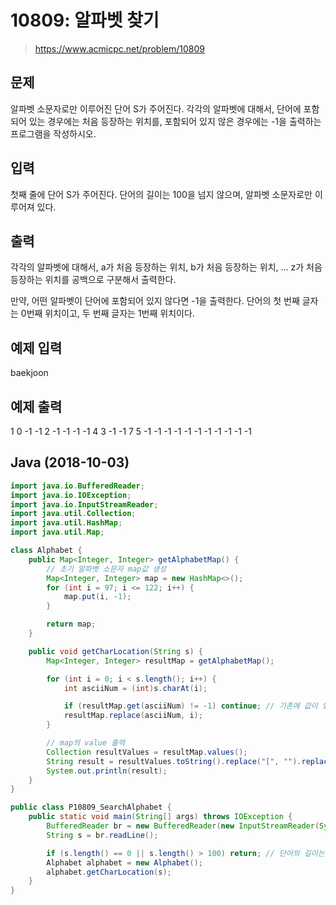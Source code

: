 # 10809: 알파벳 찾기
> https://www.acmicpc.net/problem/10809

## 문제
알파벳 소문자로만 이루어진 단어 S가 주어진다.
각각의 알파벳에 대해서, 단어에 포함되어 있는 경우에는 처음 등장하는 위치를, 포함되어 있지 않은 경우에는 -1을 출력하는 프로그램을 작성하시오.

## 입력
첫째 줄에 단어 S가 주어진다. 단어의 길이는 100을 넘지 않으며, 알파벳 소문자로만 이루어져 있다.

## 출력
각각의 알파벳에 대해서, a가 처음 등장하는 위치, b가 처음 등장하는 위치, ... z가 처음 등장하는 위치를 공백으로 구분해서 출력한다.

만약, 어떤 알파벳이 단어에 포함되어 있지 않다면 -1을 출력한다. 단어의 첫 번째 글자는 0번째 위치이고, 두 번째 글자는 1번째 위치이다.

## 예제 입력
baekjoon

## 예제 출력
1 0 -1 -1 2 -1 -1 -1 -1 4 3 -1 -1 7 5 -1 -1 -1 -1 -1 -1 -1 -1 -1 -1 -1

## Java (2018-10-03)
```java
import java.io.BufferedReader;
import java.io.IOException;
import java.io.InputStreamReader;
import java.util.Collection;
import java.util.HashMap;
import java.util.Map;

class Alphabet {
	public Map<Integer, Integer> getAlphabetMap() {
		// 초기 알파벳 소문자 map값 생성
		Map<Integer, Integer> map = new HashMap<>();
		for (int i = 97; i <= 122; i++) {
			map.put(i, -1);
		}

		return map;
	}

	public void getCharLocation(String s) {
		Map<Integer, Integer> resultMap = getAlphabetMap();

		for (int i = 0; i < s.length(); i++) {
			int asciiNum = (int)s.charAt(i);

			if (resultMap.get(asciiNum) != -1) continue; // 기존에 값이 있을 경우 continue
			resultMap.replace(asciiNum, i);
		}

		// map의 value 출력
		Collection resultValues = resultMap.values();
		String result = resultValues.toString().replace("[", "").replace(",", "").replace("]", "");
		System.out.println(result);
	}
}

public class P10809_SearchAlphabet {
	public static void main(String[] args) throws IOException {
		BufferedReader br = new BufferedReader(new InputStreamReader(System.in));
		String s = br.readLine();

		if (s.length() == 0 || s.length() > 100) return; // 단어의 길이는 100 이하
		Alphabet alphabet = new Alphabet();
		alphabet.getCharLocation(s);
	}
}
```
